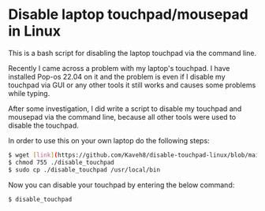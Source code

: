# Disable laptop touchpad/mousepad in Linux
This is a bash script for disabling the laptop touchpad via the command line.

Recently I came across a problem with my laptop's touchpad.
I have installed Pop-os 22.04 on it and the problem is even if I disable my touchpad via GUI or any other tools it still works and causes some problems while typing. 

After some investigation, I did write a script to disable my touchpad and mousepad via the command line, because all other tools were used to disable the touchpad. 

In order to use this on your own laptop do the following steps:
```bash
$ wget [link](https://github.com/Kaveh8/disable-touchpad-linux/blob/main/disable_touchpad.sh)
$ chmod 755 ./disable_touchpad
$ sudo cp ./disable_touchpad /usr/local/bin
```

Now you can disable your touchpad by entering the below command:
```bash
$ disable_touchpad
```
